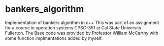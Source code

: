 # bankers_algorithm
Implementation of bankers algorithm in c++
This was part of an assignment for a course in operation systems CPSC-351 at Cal State University Fullerton. The Base code was provided by Professor William McCarthy with some function implmentations added by myself.
